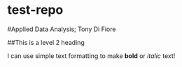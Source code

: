 # test-repo

#Applied Data Analysis; Tony Di Fiore

##This is a level 2 heading

I can use simple text formatting to make **bold** or *italic* text!


